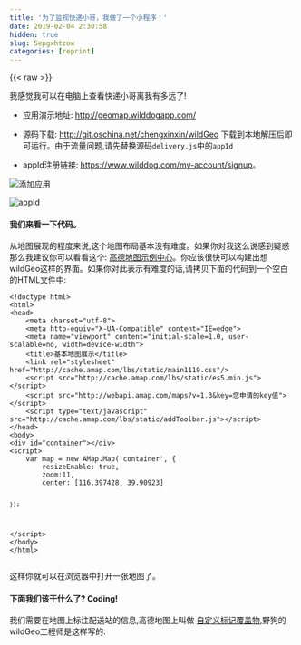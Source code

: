 ```yaml
---
title: '为了监视快递小哥，我做了一个小程序！' 
date: 2019-02-04 2:30:58
hidden: true
slug: 5epgxhtzow
categories: [reprint]
---
```


{{< raw >}}

                    
<p>我感觉我可以在电脑上查看快递小哥离我有多远了!</p>
<ul>
<li><p>应用演示地址: <a href="http://geomap.wilddogapp.com/" rel="nofollow noreferrer" target="_blank">http://geomap.wilddogapp.com/</a></p></li>
<li><p>源码下载: <a href="http://git.oschina.net/chengxinxin/wildGeo" rel="nofollow noreferrer" target="_blank">http://git.oschina.net/chengxinxin/wildGeo</a> 下载到本地解压后即可运行。由于流量问题,请先替换源码<code>delivery.js</code>中的<code>appId</code></p></li>
<li><p>appId注册链接: <a href="https://www.wilddog.com/my-account/signup" rel="nofollow noreferrer" target="_blank">https://www.wilddog.com/my-account/signup</a>。</p></li>
</ul>
<p><span class="img-wrap"><img data-src="/img/remote/1460000006839324" src="https://static.alili.tech/img/remote/1460000006839324" alt="添加应用" title="添加应用" style="cursor: pointer;"></span></p>
<p><span class="img-wrap"><img data-src="/img/remote/1460000006839325" src="https://static.alili.tech/img/remote/1460000006839325" alt="appId" title="appId" style="cursor: pointer; display: inline;"></span></p>
<h4>我们来看一下代码。</h4>
<p>从地图展现的程度来说,这个地图布局基本没有难度。如果你对我这么说感到疑惑那么我建议你可以看看这个: <a href="http://lbs.amap.com/api/javascript-api/example/map/map-show/" rel="nofollow noreferrer" target="_blank">高德地图示例中心</a>。你应该很快可以构建出想wildGeo这样的界面。如果你对此表示有难度的话,请拷贝下面的代码到一个空白的HTML文件中:</p>
<div class="widget-codetool" style="display:none;">
      <div class="widget-codetool--inner">
      <span class="selectCode code-tool" data-toggle="tooltip" data-placement="top" title="" data-original-title="全选"></span>
      <span type="button" class="copyCode code-tool" data-toggle="tooltip" data-placement="top" data-clipboard-text="<!doctype html>
<html>
<head>
    <meta charset=&quot;utf-8&quot;>
    <meta http-equiv=&quot;X-UA-Compatible&quot; content=&quot;IE=edge&quot;>
    <meta name=&quot;viewport&quot; content=&quot;initial-scale=1.0, user-scalable=no, width=device-width&quot;>
    <title>基本地图展示</title>
    <link rel=&quot;stylesheet&quot; href=&quot;http://cache.amap.com/lbs/static/main1119.css&quot;/>
    <script src=&quot;http://cache.amap.com/lbs/static/es5.min.js&quot;></script>
    <script src=&quot;http://webapi.amap.com/maps?v=1.3&amp;key=您申请的key值&quot;></script>
    <script type=&quot;text/javascript&quot; src=&quot;http://cache.amap.com/lbs/static/addToolbar.js&quot;></script>
</head>
<body>
<div id=&quot;container&quot;></div>
<script>
    var map = new AMap.Map('container', {
        resizeEnable: true,
        zoom:11,
        center: [116.397428, 39.90923]
        
    });
</script>
</body>
</html>
" title="" data-original-title="复制"></span>
      <span type="button" class="saveToNote code-tool" data-toggle="tooltip" data-placement="top" title="" data-original-title="放进笔记"></span>
      </div>
      </div><pre class="hljs xml"><code><span class="hljs-meta">&lt;!doctype html&gt;</span>
<span class="hljs-tag">&lt;<span class="hljs-name">html</span>&gt;</span>
<span class="hljs-tag">&lt;<span class="hljs-name">head</span>&gt;</span>
    <span class="hljs-tag">&lt;<span class="hljs-name">meta</span> <span class="hljs-attr">charset</span>=<span class="hljs-string">"utf-8"</span>&gt;</span>
    <span class="hljs-tag">&lt;<span class="hljs-name">meta</span> <span class="hljs-attr">http-equiv</span>=<span class="hljs-string">"X-UA-Compatible"</span> <span class="hljs-attr">content</span>=<span class="hljs-string">"IE=edge"</span>&gt;</span>
    <span class="hljs-tag">&lt;<span class="hljs-name">meta</span> <span class="hljs-attr">name</span>=<span class="hljs-string">"viewport"</span> <span class="hljs-attr">content</span>=<span class="hljs-string">"initial-scale=1.0, user-scalable=no, width=device-width"</span>&gt;</span>
    <span class="hljs-tag">&lt;<span class="hljs-name">title</span>&gt;</span>基本地图展示<span class="hljs-tag">&lt;/<span class="hljs-name">title</span>&gt;</span>
    <span class="hljs-tag">&lt;<span class="hljs-name">link</span> <span class="hljs-attr">rel</span>=<span class="hljs-string">"stylesheet"</span> <span class="hljs-attr">href</span>=<span class="hljs-string">"http://cache.amap.com/lbs/static/main1119.css"</span>/&gt;</span>
    <span class="hljs-tag">&lt;<span class="hljs-name">script</span> <span class="hljs-attr">src</span>=<span class="hljs-string">"http://cache.amap.com/lbs/static/es5.min.js"</span>&gt;</span><span class="undefined"></span><span class="hljs-tag">&lt;/<span class="hljs-name">script</span>&gt;</span>
    <span class="hljs-tag">&lt;<span class="hljs-name">script</span> <span class="hljs-attr">src</span>=<span class="hljs-string">"http://webapi.amap.com/maps?v=1.3&amp;key=您申请的key值"</span>&gt;</span><span class="undefined"></span><span class="hljs-tag">&lt;/<span class="hljs-name">script</span>&gt;</span>
    <span class="hljs-tag">&lt;<span class="hljs-name">script</span> <span class="hljs-attr">type</span>=<span class="hljs-string">"text/javascript"</span> <span class="hljs-attr">src</span>=<span class="hljs-string">"http://cache.amap.com/lbs/static/addToolbar.js"</span>&gt;</span><span class="undefined"></span><span class="hljs-tag">&lt;/<span class="hljs-name">script</span>&gt;</span>
<span class="hljs-tag">&lt;/<span class="hljs-name">head</span>&gt;</span>
<span class="hljs-tag">&lt;<span class="hljs-name">body</span>&gt;</span>
<span class="hljs-tag">&lt;<span class="hljs-name">div</span> <span class="hljs-attr">id</span>=<span class="hljs-string">"container"</span>&gt;</span><span class="hljs-tag">&lt;/<span class="hljs-name">div</span>&gt;</span>
<span class="hljs-tag">&lt;<span class="hljs-name">script</span>&gt;</span><span class="actionscript">
    <span class="hljs-keyword">var</span> map = <span class="hljs-keyword">new</span> AMap.Map(<span class="hljs-string">'container'</span>, {
        resizeEnable: <span class="hljs-literal">true</span>,
        zoom:<span class="hljs-number">11</span>,
        center: [<span class="hljs-number">116.397428</span>, <span class="hljs-number">39.90923</span>]
        
    });
</span><span class="hljs-tag">&lt;/<span class="hljs-name">script</span>&gt;</span>
<span class="hljs-tag">&lt;/<span class="hljs-name">body</span>&gt;</span>
<span class="hljs-tag">&lt;/<span class="hljs-name">html</span>&gt;</span>
</code></pre>
<p>这样你就可以在浏览器中打开一张地图了。</p>
<h4>下面我们该干什么了? Coding!</h4>
<p>我们需要在地图上标注配送站的信息,高德地图上叫做 <a href="http://lbs.amap.com/api/javascript-api/example/marker/custom-icon-content/" rel="nofollow noreferrer" target="_blank">自定义标记覆盖物</a>,野狗的wildGeo工程师是这样写的:</p>
<div class="widget-codetool" style="display:none;">
      <div class="widget-codetool--inner">
      <span class="selectCode code-tool" data-toggle="tooltip" data-placement="top" title="" data-original-title="全选"></span>
      <span type="button" class="copyCode code-tool" data-toggle="tooltip" data-placement="top" data-clipboard-text="//自定义点标记内容   
    var stationMarkerContent = document.createElement(&quot;div&quot;);
    stationMarkerContent.className = &quot;markerContentStyle&quot;;
        
    //点标记中的图标
    var stationMarkerImg = document.createElement(&quot;img&quot;);
    stationMarkerImg.className = &quot;markerlnglat&quot;;
    stationMarkerImg.src =&quot;http://webapi.amap.com/images/marker_sprite.png&quot;;
    stationMarkerContent.appendChild(stationMarkerImg);
         
    //点标记中的文本
    var stationMarkerSpan = document.createElement(&quot;span&quot;);
    stationMarkerSpan.innerHTML = '配送站';
    stationMarkerSpan.setAttribute(&quot;class&quot;, &quot;span1&quot;)
    stationMarkerContent.appendChild(stationMarkerSpan);

    var stationMarker  = new AMap.Marker({ //AMap.Marker是非常重要的点,关于样式如果不是很符合你的要求,你可以手动去改!
        map:map,
        position:new AMap.LngLat(116.408032,39.897614),//基点位置
        autoRotation:false,
        content: stationMarkerContent //自定义点标记覆盖物内容,这个地方可以直接写HTML文件
    });
    " title="" data-original-title="复制"></span>
      <span type="button" class="saveToNote code-tool" data-toggle="tooltip" data-placement="top" title="" data-original-title="放进笔记"></span>
      </div>
      </div><pre class="hljs dart"><code><span class="hljs-comment">//自定义点标记内容   </span>
    <span class="hljs-keyword">var</span> stationMarkerContent = <span class="hljs-built_in">document</span>.createElement(<span class="hljs-string">"div"</span>);
    stationMarkerContent.className = <span class="hljs-string">"markerContentStyle"</span>;
        
    <span class="hljs-comment">//点标记中的图标</span>
    <span class="hljs-keyword">var</span> stationMarkerImg = <span class="hljs-built_in">document</span>.createElement(<span class="hljs-string">"img"</span>);
    stationMarkerImg.className = <span class="hljs-string">"markerlnglat"</span>;
    stationMarkerImg.src =<span class="hljs-string">"http://webapi.amap.com/images/marker_sprite.png"</span>;
    stationMarkerContent.appendChild(stationMarkerImg);
         
    <span class="hljs-comment">//点标记中的文本</span>
    <span class="hljs-keyword">var</span> stationMarkerSpan = <span class="hljs-built_in">document</span>.createElement(<span class="hljs-string">"span"</span>);
    stationMarkerSpan.innerHTML = <span class="hljs-string">'配送站'</span>;
    stationMarkerSpan.setAttribute(<span class="hljs-string">"class"</span>, <span class="hljs-string">"span1"</span>)
    stationMarkerContent.appendChild(stationMarkerSpan);

    <span class="hljs-keyword">var</span> stationMarker  = <span class="hljs-keyword">new</span> AMap.Marker({ <span class="hljs-comment">//AMap.Marker是非常重要的点,关于样式如果不是很符合你的要求,你可以手动去改!</span>
        map:map,
        position:<span class="hljs-keyword">new</span> AMap.LngLat(<span class="hljs-number">116.408032</span>,<span class="hljs-number">39.897614</span>),<span class="hljs-comment">//基点位置</span>
        autoRotation:<span class="hljs-keyword">false</span>,
        content: stationMarkerContent <span class="hljs-comment">//自定义点标记覆盖物内容,这个地方可以直接写HTML文件</span>
    });
    </code></pre>
<p>野狗工程师在做wildGeo用的是JavaScript来做的,他定义了一个 <code>stationMarkerContent</code> 来盛放自定义标记覆盖物的内容。之后把<code>标价覆盖物</code>的HTML代码构造好了放到了 <code>AMap.Marker</code> 对象的<code>content</code>中。你当然可以直接在<code>content</code>中写好你构造好的<code>HTML代码</code>字符串。</p>
<p>完成以上的步骤,客户实现的效果是,一张地图,之后会有一个配送站地理位置图标,和配送站三个文字。</p>
<p>因为我们需要确定是地图上任意一个点上某个范围内的送餐员电话,所以我们需要一某个点为中心画圆,当然,高德地图给我们提供了这样的一个接口。</p>
<div class="widget-codetool" style="display:none;">
      <div class="widget-codetool--inner">
      <span class="selectCode code-tool" data-toggle="tooltip" data-placement="top" title="" data-original-title="全选"></span>
      <span type="button" class="copyCode code-tool" data-toggle="tooltip" data-placement="top" data-clipboard-text="var circle = new AMap.Circle({ 
        map:map,//map指的是你创建的地图对象,就是这篇文章第五个代码块中的那个map对象
         center:loc,// 圆心位置
        radius:(1500), //半径
        strokeColor: &quot;#6D3099&quot;, //线颜色
        strokeOpacity: 1, //线透明度
        strokeWeight: 3, //线粗细度
        fillColor: &quot;#B650FF&quot;, //填充颜色
        fillOpacity: 0.35//填充透明度

    }); 
    " title="" data-original-title="复制"></span>
      <span type="button" class="saveToNote code-tool" data-toggle="tooltip" data-placement="top" title="" data-original-title="放进笔记"></span>
      </div>
      </div><pre class="hljs dts"><code>var circle = new AMap.Circle({ 
<span class="hljs-symbol">        map:</span>map,<span class="hljs-comment">//map指的是你创建的地图对象,就是这篇文章第五个代码块中的那个map对象</span>
<span class="hljs-symbol">         center:</span>loc,<span class="hljs-comment">// 圆心位置</span>
<span class="hljs-symbol">        radius:</span>(<span class="hljs-number">1500</span>), <span class="hljs-comment">//半径</span>
<span class="hljs-symbol">        strokeColor:</span> <span class="hljs-string">"#6D3099"</span>, <span class="hljs-comment">//线颜色</span>
<span class="hljs-symbol">        strokeOpacity:</span> <span class="hljs-number">1</span>, <span class="hljs-comment">//线透明度</span>
<span class="hljs-symbol">        strokeWeight:</span> <span class="hljs-number">3</span>, <span class="hljs-comment">//线粗细度</span>
<span class="hljs-symbol">        fillColor:</span> <span class="hljs-string">"#B650FF"</span>, <span class="hljs-comment">//填充颜色</span>
<span class="hljs-symbol">        fillOpacity:</span> <span class="hljs-number">0.35</span><span class="hljs-comment">//填充透明度</span>

    }); 
    </code></pre>
<p>之后地图上会有一个出现一个表示范围的圆环。下面就是野狗实施后端云大显身手的时间了! 别忘记注册 <a href="https://www.wilddog.com" rel="nofollow noreferrer" target="_blank">野狗</a> 账号</p>
<p>首先,如果你要通过 <code>ctrl+c</code> 和 <code>ctrl+p</code> 之后代码就可以使用的话,你一定要了解后台的数据结构。wildGeo数据结构如下:</p>
<div class="widget-codetool" style="display:none;">
      <div class="widget-codetool--inner">
      <span class="selectCode code-tool" data-toggle="tooltip" data-placement="top" title="" data-original-title="全选"></span>
      <span type="button" class="copyCode code-tool" data-toggle="tooltip" data-placement="top" data-clipboard-text="{
    &quot;_geofire&quot;: {
        &quot;beijing:0000&quot;: {
            &quot;g&quot;: &quot;wx4dwxwtp8&quot;, 
            &quot;l&quot;: [
                39.856513, 
                116.310528
            ]
        }, 
        &quot;beijing:0001&quot;: {
            &quot;g&quot;: &quot;wx4en9qsrw&quot;, 
            &quot;l&quot;: [
                39.909971999999996, 
                116.310528
            ]
        }, 
        &quot;beijing:0100&quot;: {
            &quot;g&quot;: &quot;wx4f8rstp8&quot;, 
            &quot;l&quot;: [
                39.856513, 
                116.3846855
            ]
        }, 
        &quot;beijing:0101&quot;: {
            &quot;g&quot;: &quot;wx4g03ksrw&quot;, 
            &quot;l&quot;: [
                39.909971999999996, 
                116.3846855
            ]
        }
    }, 
    &quot;beijing&quot;: {
        &quot;delivery&quot;: {
            &quot;0000&quot;: {
                &quot;id&quot;: &quot;0000&quot;, 
                &quot;lat&quot;: 39.856513, 
                &quot;lng&quot;: 116.310528
            }, 
            &quot;0001&quot;: {
                &quot;id&quot;: &quot;0001&quot;, 
                &quot;lat&quot;: 39.909971999999996, 
                &quot;lng&quot;: 116.310528
            }, 
            &quot;0100&quot;: {
                &quot;id&quot;: &quot;0100&quot;, 
                &quot;lat&quot;: 39.856513, 
                &quot;lng&quot;: 116.3846855
            }, 
            &quot;0101&quot;: {
                &quot;id&quot;: &quot;0101&quot;, 
                &quot;lat&quot;: 39.909971999999996, 
                &quot;lng&quot;: 116.3846855
            }
        }
    }
}
" title="" data-original-title="复制"></span>
      <span type="button" class="saveToNote code-tool" data-toggle="tooltip" data-placement="top" title="" data-original-title="放进笔记"></span>
      </div>
      </div><pre class="hljs json"><code>{
    <span class="hljs-attr">"_geofire"</span>: {
        <span class="hljs-attr">"beijing:0000"</span>: {
            <span class="hljs-attr">"g"</span>: <span class="hljs-string">"wx4dwxwtp8"</span>, 
            <span class="hljs-attr">"l"</span>: [
                <span class="hljs-number">39.856513</span>, 
                <span class="hljs-number">116.310528</span>
            ]
        }, 
        <span class="hljs-attr">"beijing:0001"</span>: {
            <span class="hljs-attr">"g"</span>: <span class="hljs-string">"wx4en9qsrw"</span>, 
            <span class="hljs-attr">"l"</span>: [
                <span class="hljs-number">39.909971999999996</span>, 
                <span class="hljs-number">116.310528</span>
            ]
        }, 
        <span class="hljs-attr">"beijing:0100"</span>: {
            <span class="hljs-attr">"g"</span>: <span class="hljs-string">"wx4f8rstp8"</span>, 
            <span class="hljs-attr">"l"</span>: [
                <span class="hljs-number">39.856513</span>, 
                <span class="hljs-number">116.3846855</span>
            ]
        }, 
        <span class="hljs-attr">"beijing:0101"</span>: {
            <span class="hljs-attr">"g"</span>: <span class="hljs-string">"wx4g03ksrw"</span>, 
            <span class="hljs-attr">"l"</span>: [
                <span class="hljs-number">39.909971999999996</span>, 
                <span class="hljs-number">116.3846855</span>
            ]
        }
    }, 
    <span class="hljs-attr">"beijing"</span>: {
        <span class="hljs-attr">"delivery"</span>: {
            <span class="hljs-attr">"0000"</span>: {
                <span class="hljs-attr">"id"</span>: <span class="hljs-string">"0000"</span>, 
                <span class="hljs-attr">"lat"</span>: <span class="hljs-number">39.856513</span>, 
                <span class="hljs-attr">"lng"</span>: <span class="hljs-number">116.310528</span>
            }, 
            <span class="hljs-attr">"0001"</span>: {
                <span class="hljs-attr">"id"</span>: <span class="hljs-string">"0001"</span>, 
                <span class="hljs-attr">"lat"</span>: <span class="hljs-number">39.909971999999996</span>, 
                <span class="hljs-attr">"lng"</span>: <span class="hljs-number">116.310528</span>
            }, 
            <span class="hljs-attr">"0100"</span>: {
                <span class="hljs-attr">"id"</span>: <span class="hljs-string">"0100"</span>, 
                <span class="hljs-attr">"lat"</span>: <span class="hljs-number">39.856513</span>, 
                <span class="hljs-attr">"lng"</span>: <span class="hljs-number">116.3846855</span>
            }, 
            <span class="hljs-attr">"0101"</span>: {
                <span class="hljs-attr">"id"</span>: <span class="hljs-string">"0101"</span>, 
                <span class="hljs-attr">"lat"</span>: <span class="hljs-number">39.909971999999996</span>, 
                <span class="hljs-attr">"lng"</span>: <span class="hljs-number">116.3846855</span>
            }
        }
    }
}
</code></pre>
<p>你们一定要明白数据结构和数据的区别!你可以把上面的数据复制到本地的一个json文件中,之后导入到你的野狗app里面去。<br>之后建立也野狗对象</p>
<div class="widget-codetool" style="display:none;">
      <div class="widget-codetool--inner">
      <span class="selectCode code-tool" data-toggle="tooltip" data-placement="top" title="" data-original-title="全选"></span>
      <span type="button" class="copyCode code-tool" data-toggle="tooltip" data-placement="top" data-clipboard-text="//map variable
var map;

// Set the center as Wilddog HQ
var locations = {
  &quot;WilddogHQ&quot;: [39.897614,116.408032]
};
var center = locations[&quot;WilddogHQ&quot;];

// Get a reference to the Wilddog public transit open data set
var transitWilddogRef = new Wilddog(&quot;https://<appId>.wilddogio.com/&quot;)
" title="" data-original-title="复制"></span>
      <span type="button" class="saveToNote code-tool" data-toggle="tooltip" data-placement="top" title="" data-original-title="放进笔记"></span>
      </div>
      </div><pre class="hljs go"><code><span class="hljs-comment">//map variable</span>
<span class="hljs-keyword">var</span> <span class="hljs-keyword">map</span>;

<span class="hljs-comment">// Set the center as Wilddog HQ</span>
<span class="hljs-keyword">var</span> locations = {
  <span class="hljs-string">"WilddogHQ"</span>: [<span class="hljs-number">39.897614</span>,<span class="hljs-number">116.408032</span>]
};
<span class="hljs-keyword">var</span> center = locations[<span class="hljs-string">"WilddogHQ"</span>];

<span class="hljs-comment">// Get a reference to the Wilddog public transit open data set</span>
<span class="hljs-keyword">var</span> transitWilddogRef = <span class="hljs-built_in">new</span> Wilddog(<span class="hljs-string">"https://&lt;appId&gt;.wilddogio.com/"</span>)
</code></pre>
<p>野狗为了更好的和地图是进行适配,开发了wildGeo对象,他是一个单独的js,有兴趣的开发者可以 <a href="https://github.com/WildDogTeam/demo-js-geomap/tree/master/app/scripts" rel="nofollow noreferrer" target="_blank">下载</a> 或 <a href="https://github.com/WildDogTeam/lib-js-wildgeo/blob/master/API.md" rel="nofollow noreferrer" target="_blank">阅读文档</a></p>
<p>我们在建立了<code>transitwilddogRef</code>对象的基础上,需要尽力<code>wildGeo</code>对象。</p>
<div class="widget-codetool" style="display:none;">
      <div class="widget-codetool--inner">
      <span class="selectCode code-tool" data-toggle="tooltip" data-placement="top" title="" data-original-title="全选"></span>
      <span type="button" class="copyCode code-tool" data-toggle="tooltip" data-placement="top" data-clipboard-text="
// Create a new WildGeo instance, pulling data from the public transit data
var wildGeo = new WildGeo(transitWilddogRef.child(&quot;_geofire&quot;));
" title="" data-original-title="复制"></span>
      <span type="button" class="saveToNote code-tool" data-toggle="tooltip" data-placement="top" title="" data-original-title="放进笔记"></span>
      </div>
      </div><pre class="hljs sql"><code>
// <span class="hljs-keyword">Create</span> a <span class="hljs-keyword">new</span> WildGeo <span class="hljs-keyword">instance</span>, pulling <span class="hljs-keyword">data</span> <span class="hljs-keyword">from</span> the <span class="hljs-keyword">public</span> transit <span class="hljs-keyword">data</span>
<span class="hljs-keyword">var</span> wildGeo = <span class="hljs-keyword">new</span> WildGeo(transitWilddogRef.child(<span class="hljs-string">"_geofire"</span>));
</code></pre>
<p>上面的代码说明了,创建<code>wildGeo</code>对象来操作地理坐标数据,数据来源于<code>transitWilddogRef</code>下面的<code>_geofire</code>节点。</p>
<p>之后,我们来看一下怎样数据初始化。</p>
<div class="widget-codetool" style="display:none;">
      <div class="widget-codetool--inner">
      <span class="selectCode code-tool" data-toggle="tooltip" data-placement="top" title="" data-original-title="全选"></span>
      <span type="button" class="copyCode code-tool" data-toggle="tooltip" data-placement="top" data-clipboard-text="/*************/
/*  GEOQUERY */
/*************/
// Keep track of all of the deliverys currently within the query
var deliverysInQuery = {};

// Create a new GeoQuery instance
var geoQuery = wildGeo.query({
  center: center, //center指的是 var center = locations[&quot;WilddogHQ&quot;];
  radius: 1500
});

/* Adds new delivery markers to the map when they enter the query */
geoQuery.on(&quot;key_entered&quot;, function(deliveryId, deliveryLocation) { 
  // Specify that the delivery has entered this query
  deliveryId = deliveryId.split(&quot;:&quot;)[1];
  deliverysInQuery[deliveryId] = true;

  // Look up the delivery's data in the Transit Open Data Set
  transitWilddogRef.child(&quot;beijing/delivery&quot;).child(deliveryId).once(&quot;value&quot;, function(dataSnapshot) {
    // Get the delivery data from the Open Data Set
    delivery = dataSnapshot.val();

    // If the delivery has not already exited this query in the time it took to look up its data in the Open Data
    // Set, add it to the map
    if (delivery !== null &amp;&amp; deliverysInQuery[deliveryId] === true) {
      // Add the delivery to the list of deliverys in the query
      deliverysInQuery[deliveryId] = delivery;

      // Create a new marker for the delivery
      delivery.marker = createdeliveryMarker(delivery);
    }
  });
});

" title="" data-original-title="复制"></span>
      <span type="button" class="saveToNote code-tool" data-toggle="tooltip" data-placement="top" title="" data-original-title="放进笔记"></span>
      </div>
      </div><pre class="hljs actionscript"><code><span class="hljs-comment">/*************/</span>
<span class="hljs-comment">/*  GEOQUERY */</span>
<span class="hljs-comment">/*************/</span>
<span class="hljs-comment">// Keep track of all of the deliverys currently within the query</span>
<span class="hljs-keyword">var</span> deliverysInQuery = {};

<span class="hljs-comment">// Create a new GeoQuery instance</span>
<span class="hljs-keyword">var</span> geoQuery = wildGeo.query({
  center: center, <span class="hljs-comment">//center指的是 var center = locations["WilddogHQ"];</span>
  radius: <span class="hljs-number">1500</span>
});

<span class="hljs-comment">/* Adds new delivery markers to the map when they enter the query */</span>
geoQuery.on(<span class="hljs-string">"key_entered"</span>, <span class="hljs-function"><span class="hljs-keyword">function</span><span class="hljs-params">(deliveryId, deliveryLocation)</span> </span>{ 
  <span class="hljs-comment">// Specify that the delivery has entered this query</span>
  deliveryId = deliveryId.split(<span class="hljs-string">":"</span>)[<span class="hljs-number">1</span>];
  deliverysInQuery[deliveryId] = <span class="hljs-literal">true</span>;

  <span class="hljs-comment">// Look up the delivery's data in the Transit Open Data Set</span>
  transitWilddogRef.child(<span class="hljs-string">"beijing/delivery"</span>).child(deliveryId).once(<span class="hljs-string">"value"</span>, <span class="hljs-function"><span class="hljs-keyword">function</span><span class="hljs-params">(dataSnapshot)</span> </span>{
    <span class="hljs-comment">// Get the delivery data from the Open Data Set</span>
    delivery = dataSnapshot.val();

    <span class="hljs-comment">// If the delivery has not already exited this query in the time it took to look up its data in the Open Data</span>
    <span class="hljs-comment">// Set, add it to the map</span>
    <span class="hljs-keyword">if</span> (delivery !== <span class="hljs-literal">null</span> &amp;&amp; deliverysInQuery[deliveryId] === <span class="hljs-literal">true</span>) {
      <span class="hljs-comment">// Add the delivery to the list of deliverys in the query</span>
      deliverysInQuery[deliveryId] = delivery;

      <span class="hljs-comment">// Create a new marker for the delivery</span>
      delivery.marker = createdeliveryMarker(delivery);
    }
  });
});

</code></pre>
<p>我们需要观察几个点:</p>
<ul>
<li><p>第一个点是<code>wildGeo.query()</code> 之后会产生一个新的对象叫做:<code>geoQuery</code>。</p></li>
<li><p><code>geoQuery.on(eventType,callback)</code> eventType是事件类型:这里用的是<code>key_entered</code>,表示监听的点是否进入范围之内。如果进入则存到<code>deliverysInQuery</code>对象中去,通过<code>createdeliveryMarker</code>方法,在地图上创建一个个的快递员图标。</p></li>
</ul>
<p>那么如果快递离开了我们的那个范围呢?</p>
<div class="widget-codetool" style="display:none;">
      <div class="widget-codetool--inner">
      <span class="selectCode code-tool" data-toggle="tooltip" data-placement="top" title="" data-original-title="全选"></span>
      <span type="button" class="copyCode code-tool" data-toggle="tooltip" data-placement="top" data-clipboard-text="geoQuery.on(&quot;key_exited&quot;, function(deliveryId, deliveryLocation) {
  // Get the delivery from the list of deliverys in the query
  deliveryId = deliveryId.split(&quot;:&quot;)[1];
  var delivery = deliverysInQuery[deliveryId];
  // If the delivery's data has already been loaded from the Open Data Set, remove its marker from the map
  if (delivery !== true &amp;&amp;  typeof delivery.marker !== &quot;undefined&quot;) {
      delivery.marker.stopMove();
    delivery.marker.setMap(null);
  }

  // Remove the delivery from the list of deliverys in the query
  delete deliverysInQuery[deliveryId];
});
" title="" data-original-title="复制"></span>
      <span type="button" class="saveToNote code-tool" data-toggle="tooltip" data-placement="top" title="" data-original-title="放进笔记"></span>
      </div>
      </div><pre class="hljs actionscript"><code>geoQuery.on(<span class="hljs-string">"key_exited"</span>, <span class="hljs-function"><span class="hljs-keyword">function</span><span class="hljs-params">(deliveryId, deliveryLocation)</span> </span>{
  <span class="hljs-comment">// Get the delivery from the list of deliverys in the query</span>
  deliveryId = deliveryId.split(<span class="hljs-string">":"</span>)[<span class="hljs-number">1</span>];
  <span class="hljs-keyword">var</span> delivery = deliverysInQuery[deliveryId];
  <span class="hljs-comment">// If the delivery's data has already been loaded from the Open Data Set, remove its marker from the map</span>
  <span class="hljs-keyword">if</span> (delivery !== <span class="hljs-literal">true</span> &amp;&amp;  <span class="hljs-keyword">typeof</span> delivery.marker !== <span class="hljs-string">"undefined"</span>) {
      delivery.marker.stopMove();
    delivery.marker.setMap(<span class="hljs-literal">null</span>);
  }

  <span class="hljs-comment">// Remove the delivery from the list of deliverys in the query</span>
  <span class="hljs-keyword">delete</span> deliverysInQuery[deliveryId];
});
</code></pre>
<p>我们可以使用<code>key_exited</code>这个方法,来监听离开我们的快递员。</p>
<p>最后附上<code>createdeliveryMarker</code>方法。</p>
<div class="widget-codetool" style="display:none;">
      <div class="widget-codetool--inner">
      <span class="selectCode code-tool" data-toggle="tooltip" data-placement="top" title="" data-original-title="全选"></span>
      <span type="button" class="copyCode code-tool" data-toggle="tooltip" data-placement="top" data-clipboard-text="/**********************/
/*  HELPER FUNCTIONS  */
/**********************/
/* Adds a marker for the inputted delivery to the map */
function createdeliveryMarker(delivery) {
    //自定义点标记内容   
    var markerContent = document.createElement(&quot;div&quot;);
    markerContent.className = &quot;markerContentStyle&quot;;
        
    //点标记中的图标
    var markerImg = document.createElement(&quot;img&quot;);
    markerImg.className = &quot;markerlnglat&quot;;
    markerImg.src = &quot;images/man.png&quot;;
    markerImg.height = &quot;35&quot;;
    markerImg.width = &quot;27&quot;;
    markerContent.appendChild(markerImg);
         
    //点标记中的文本
    var markerSpan = document.createElement(&quot;span&quot;);
    markerSpan.innerHTML = delivery.id;
    markerContent.appendChild(markerSpan);

    var marker  = new AMap.Marker({
        map:map,
        position:new AMap.LngLat(delivery.lng, delivery.lat),//基点位置
        autoRotation:false,
        content: markerContent //自定义点标记覆盖物内容
        
    });
      return marker;
}
" title="" data-original-title="复制"></span>
      <span type="button" class="saveToNote code-tool" data-toggle="tooltip" data-placement="top" title="" data-original-title="放进笔记"></span>
      </div>
      </div><pre class="hljs dart"><code><span class="hljs-comment"><span class="markdown">/<span class="hljs-strong">*****</span><span class="hljs-strong">*****</span><span class="hljs-strong">*****</span><span class="hljs-strong">*****</span>**/</span></span>
<span class="hljs-comment">/*  HELPER FUNCTIONS  */</span>
<span class="hljs-comment"><span class="markdown">/<span class="hljs-strong">*****</span><span class="hljs-strong">*****</span><span class="hljs-strong">*****</span><span class="hljs-strong">*****</span>**/</span></span>
<span class="hljs-comment">/* Adds a marker for the inputted delivery to the map */</span>
function createdeliveryMarker(delivery) {
    <span class="hljs-comment">//自定义点标记内容   </span>
    <span class="hljs-keyword">var</span> markerContent = <span class="hljs-built_in">document</span>.createElement(<span class="hljs-string">"div"</span>);
    markerContent.className = <span class="hljs-string">"markerContentStyle"</span>;
        
    <span class="hljs-comment">//点标记中的图标</span>
    <span class="hljs-keyword">var</span> markerImg = <span class="hljs-built_in">document</span>.createElement(<span class="hljs-string">"img"</span>);
    markerImg.className = <span class="hljs-string">"markerlnglat"</span>;
    markerImg.src = <span class="hljs-string">"images/man.png"</span>;
    markerImg.height = <span class="hljs-string">"35"</span>;
    markerImg.width = <span class="hljs-string">"27"</span>;
    markerContent.appendChild(markerImg);
         
    <span class="hljs-comment">//点标记中的文本</span>
    <span class="hljs-keyword">var</span> markerSpan = <span class="hljs-built_in">document</span>.createElement(<span class="hljs-string">"span"</span>);
    markerSpan.innerHTML = delivery.id;
    markerContent.appendChild(markerSpan);

    <span class="hljs-keyword">var</span> marker  = <span class="hljs-keyword">new</span> AMap.Marker({
        map:map,
        position:<span class="hljs-keyword">new</span> AMap.LngLat(delivery.lng, delivery.lat),<span class="hljs-comment">//基点位置</span>
        autoRotation:<span class="hljs-keyword">false</span>,
        content: markerContent <span class="hljs-comment">//自定义点标记覆盖物内容</span>
        
    });
      <span class="hljs-keyword">return</span> marker;
}
</code></pre>
<p>和<code>地图初始化代码</code>片段</p>
<div class="widget-codetool" style="display:none;">
      <div class="widget-codetool--inner">
      <span class="selectCode code-tool" data-toggle="tooltip" data-placement="top" title="" data-original-title="全选"></span>
      <span type="button" class="copyCode code-tool" data-toggle="tooltip" data-placement="top" data-clipboard-text="function initializeMap() {
    var loc = new AMap.LngLat(center[1], center[0]);
    //初始化地图对象，加载地图
    var UA = navigator.userAgent;
    if (UA.indexOf(&quot;Mobile&quot;) == -1 || UA.indexOf(&quot;Mobile&quot;) == -1) {
        defineMap(loc, 15);
    } else {
        defineMap(loc , 13);
    };

    //加载工具条
    // map.plugin([&quot;AMap.ToolBar&quot;],function(){
    //     var tool = new AMap.ToolBar();
    //        map.addControl(tool); 
    //         });
    //
    // //加载比例尺
    // map.plugin([&quot;AMap.Scale&quot;],function(){
    //         var scale = new AMap.Scale();
    //         map.addControl(scale);  
    //         });

    
    var circle = new AMap.Circle({ 
        map:map,
         center:loc,// 圆心位置
        radius:((radiusInKm) * 1000), //半径
        strokeColor: &quot;#6D3099&quot;, //线颜色
        strokeOpacity: 1, //线透明度
        strokeWeight: 3, //线粗细度
        fillColor: &quot;#B650FF&quot;, //填充颜色
        fillOpacity: 0.35//填充透明度

    }); 

    //自定义点标记内容   
    var stationMarkerContent = document.createElement(&quot;div&quot;);
    stationMarkerContent.className = &quot;markerContentStyle&quot;;
        
    //点标记中的图标
    var stationMarkerImg = document.createElement(&quot;img&quot;);
    stationMarkerImg.className = &quot;markerlnglat&quot;;
    stationMarkerImg.src =&quot;http://webapi.amap.com/images/marker_sprite.png&quot;;
    stationMarkerContent.appendChild(stationMarkerImg);
         
    //点标记中的文本
    var stationMarkerSpan = document.createElement(&quot;span&quot;);
    stationMarkerSpan.innerHTML = '配送站';
    stationMarkerSpan.setAttribute(&quot;class&quot;, &quot;span1&quot;)
    stationMarkerContent.appendChild(stationMarkerSpan);

    var stationMarker  = new AMap.Marker({
        map:map,
        position:new AMap.LngLat(116.408032,39.897614),//基点位置
        autoRotation:false,
        content: stationMarkerContent //自定义点标记覆盖物内容
    });

    var lnglat;
    var clickEventListener = AMap.event.addListener(map,'click',function(e){
        lnglat=e.lnglat;
        circle.setCenter(lnglat);
        updateCriteria();
    });

    var updateCriteria = _.debounce(function() {
        lnglat = circle.getCenter();
        geoQuery.updateCriteria({
          center: [lnglat.getLat(), lnglat.getLng()],
          radius: radiusInKm
        });
      }, 10);
}
" title="" data-original-title="复制"></span>
      <span type="button" class="saveToNote code-tool" data-toggle="tooltip" data-placement="top" title="" data-original-title="放进笔记"></span>
      </div>
      </div><pre class="hljs javascript"><code><span class="hljs-function"><span class="hljs-keyword">function</span> <span class="hljs-title">initializeMap</span>(<span class="hljs-params"></span>) </span>{
    <span class="hljs-keyword">var</span> loc = <span class="hljs-keyword">new</span> AMap.LngLat(center[<span class="hljs-number">1</span>], center[<span class="hljs-number">0</span>]);
    <span class="hljs-comment">//初始化地图对象，加载地图</span>
    <span class="hljs-keyword">var</span> UA = navigator.userAgent;
    <span class="hljs-keyword">if</span> (UA.indexOf(<span class="hljs-string">"Mobile"</span>) == <span class="hljs-number">-1</span> || UA.indexOf(<span class="hljs-string">"Mobile"</span>) == <span class="hljs-number">-1</span>) {
        defineMap(loc, <span class="hljs-number">15</span>);
    } <span class="hljs-keyword">else</span> {
        defineMap(loc , <span class="hljs-number">13</span>);
    };

    <span class="hljs-comment">//加载工具条</span>
    <span class="hljs-comment">// map.plugin(["AMap.ToolBar"],function(){</span>
    <span class="hljs-comment">//     var tool = new AMap.ToolBar();</span>
    <span class="hljs-comment">//        map.addControl(tool); </span>
    <span class="hljs-comment">//         });</span>
    <span class="hljs-comment">//</span>
    <span class="hljs-comment">// //加载比例尺</span>
    <span class="hljs-comment">// map.plugin(["AMap.Scale"],function(){</span>
    <span class="hljs-comment">//         var scale = new AMap.Scale();</span>
    <span class="hljs-comment">//         map.addControl(scale);  </span>
    <span class="hljs-comment">//         });</span>

    
    <span class="hljs-keyword">var</span> circle = <span class="hljs-keyword">new</span> AMap.Circle({ 
        <span class="hljs-attr">map</span>:map,
         <span class="hljs-attr">center</span>:loc,<span class="hljs-comment">// 圆心位置</span>
        radius:((radiusInKm) * <span class="hljs-number">1000</span>), <span class="hljs-comment">//半径</span>
        strokeColor: <span class="hljs-string">"#6D3099"</span>, <span class="hljs-comment">//线颜色</span>
        strokeOpacity: <span class="hljs-number">1</span>, <span class="hljs-comment">//线透明度</span>
        strokeWeight: <span class="hljs-number">3</span>, <span class="hljs-comment">//线粗细度</span>
        fillColor: <span class="hljs-string">"#B650FF"</span>, <span class="hljs-comment">//填充颜色</span>
        fillOpacity: <span class="hljs-number">0.35</span><span class="hljs-comment">//填充透明度</span>

    }); 

    <span class="hljs-comment">//自定义点标记内容   </span>
    <span class="hljs-keyword">var</span> stationMarkerContent = <span class="hljs-built_in">document</span>.createElement(<span class="hljs-string">"div"</span>);
    stationMarkerContent.className = <span class="hljs-string">"markerContentStyle"</span>;
        
    <span class="hljs-comment">//点标记中的图标</span>
    <span class="hljs-keyword">var</span> stationMarkerImg = <span class="hljs-built_in">document</span>.createElement(<span class="hljs-string">"img"</span>);
    stationMarkerImg.className = <span class="hljs-string">"markerlnglat"</span>;
    stationMarkerImg.src =<span class="hljs-string">"http://webapi.amap.com/images/marker_sprite.png"</span>;
    stationMarkerContent.appendChild(stationMarkerImg);
         
    <span class="hljs-comment">//点标记中的文本</span>
    <span class="hljs-keyword">var</span> stationMarkerSpan = <span class="hljs-built_in">document</span>.createElement(<span class="hljs-string">"span"</span>);
    stationMarkerSpan.innerHTML = <span class="hljs-string">'配送站'</span>;
    stationMarkerSpan.setAttribute(<span class="hljs-string">"class"</span>, <span class="hljs-string">"span1"</span>)
    stationMarkerContent.appendChild(stationMarkerSpan);

    <span class="hljs-keyword">var</span> stationMarker  = <span class="hljs-keyword">new</span> AMap.Marker({
        <span class="hljs-attr">map</span>:map,
        <span class="hljs-attr">position</span>:<span class="hljs-keyword">new</span> AMap.LngLat(<span class="hljs-number">116.408032</span>,<span class="hljs-number">39.897614</span>),<span class="hljs-comment">//基点位置</span>
        autoRotation:<span class="hljs-literal">false</span>,
        <span class="hljs-attr">content</span>: stationMarkerContent <span class="hljs-comment">//自定义点标记覆盖物内容</span>
    });

    <span class="hljs-keyword">var</span> lnglat;
    <span class="hljs-keyword">var</span> clickEventListener = AMap.event.addListener(map,<span class="hljs-string">'click'</span>,<span class="hljs-function"><span class="hljs-keyword">function</span>(<span class="hljs-params">e</span>)</span>{
        lnglat=e.lnglat;
        circle.setCenter(lnglat);
        updateCriteria();
    });

    <span class="hljs-keyword">var</span> updateCriteria = _.debounce(<span class="hljs-function"><span class="hljs-keyword">function</span>(<span class="hljs-params"></span>) </span>{
        lnglat = circle.getCenter();
        geoQuery.updateCriteria({
          <span class="hljs-attr">center</span>: [lnglat.getLat(), lnglat.getLng()],
          <span class="hljs-attr">radius</span>: radiusInKm
        });
      }, <span class="hljs-number">10</span>);
}
</code></pre>
<p>累死妹子了!</p>
<p>作为一个博爱的程序媛,我还要一定要做这个事情（为什么我写了这句话感觉到好邪恶！）:</p>
<ul>
<li><p>Android版本: <a href="https://github.com/WildDogTeam/lib-android-wildgeo" rel="nofollow noreferrer" target="_blank">https://github.com/WildDogTeam/lib-android-wildgeo</a></p></li>
<li><p>IOS版本: <a href="https://github.com/WildDogTeam/lib-ios-wildgeo" rel="nofollow noreferrer" target="_blank">https://github.com/WildDogTeam/lib-ios-wildgeo</a></p></li>
</ul>
<p>鉴于本人是一个前端攻城狮,所以这两个版本的东西我也就只能给你们一个链接吧,各位IOS攻城狮和Android攻城狮,来玩玩么?</p>

                
{{< /raw >}}

# 版权声明
本文资源来源互联网，仅供学习研究使用，版权归该资源的合法拥有者所有，

本文仅用于学习、研究和交流目的。转载请注明出处、完整链接以及原作者。

原作者若认为本站侵犯了您的版权，请联系我们，我们会立即删除！

## 原文标题
为了监视快递小哥，我做了一个小程序！

## 原文链接
[https://segmentfault.com/a/1190000006839321](https://segmentfault.com/a/1190000006839321)

